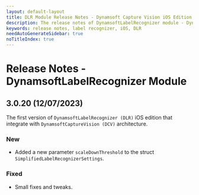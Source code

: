 ```yaml
---
layout: default-layout
title: DLR Module Release Notes - Dynamsoft Capture Vision iOS Edition
description: The release notes of DynamsoftLabelRecognizer module - Dynamsoft Capture Vision iOS Edition.
keywords: release notes, label recognizer, iOS, DLR
needAutoGenerateSidebar: true
noTitleIndex: true
---
```


# Release Notes - DynamsoftLabelRecognizer Module
<!-- 
## 3.2.10 (03/07/2024)

### New

- Added new methods to the `DSLocalizedTextLinesUnit` class to add, set or remove the localized text line elements.
- Added new methods to the `DSRecognizedTextLinesUnit` class to add, set or remove the recognized text line elements.
- Added a new method `setText` to the `DSRecognizedTextLineElement` class.
- Added the following methods to the `DSRecognizedTextLinesResult` class.
  - `retain`
  - `release`
- Added new constructors to the following classes.
  - `DSRecognizedTextLineElement`
  - `DSLocalizedTextLineElement` -->

## 3.0.20 (12/07/2023)

The first version of `DynamsoftLabelRecognizer (DLR)` iOS edition that integrate with `DynamsoftCaptureVision (DCV)` architecture.

### New

- Added a new parameter `scaleDownThreshold` to the struct `SimplifiedLabelRecognizerSettings`.

### Fixed

- Small fixes and tweaks.
